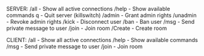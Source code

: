 
SERVER:
/all                - Show all active connections
/help               - Show available commands
q                   - Quit server (killswitch)
/admin <username>   - Grant admin rights
/unadmin <user>     - Revoke admin rights
/kick <user>        - Disconnect user
/ban <user>         - Ban user
/msg <user>         - Send private message to user
/join <room>        - Join room
/Create <room>      - Create room


CLIENT:
/all                - Show all active connections
/help               - Show available commands
/msg <user>         - Send private message to user
/join <room>        - Join room